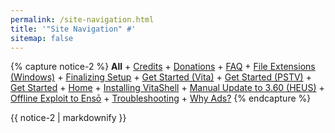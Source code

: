 ```yaml
---
permalink: /site-navigation.html
title: '"Site Navigation" #'
sitemap: false
---
```

{% capture notice-2 %} **All** + [Credits](credits) + [Donations](donations) + [FAQ](faq) + [File Extensions (Windows)](file-extensions-windows) + [Finalizing Setup](finalizing-setup) + [Get Started (Vita)](get-started-vita) + [Get Started (PSTV)](get-started-pstv) + [Get Started](get-started) + [Home](/) + [Installing VitaShell](installing-vitashell) + [Manual Update to 3.60 (HEUS)](manual-update-heus) + [Offline Exploit to Ensō](offline-to-enso) + [Troubleshooting](troubleshooting) + [Why Ads?](why-ads) {% endcapture %}

<div class="notice--primary">{{ notice-2 | markdownify }}</div>
